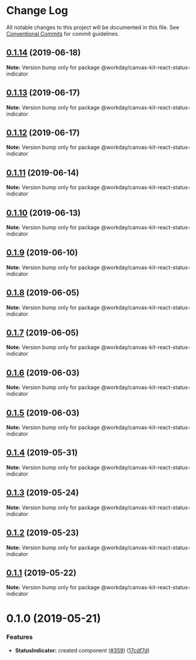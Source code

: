 # Change Log

All notable changes to this project will be documented in this file.
See [Conventional Commits](https://conventionalcommits.org) for commit guidelines.

## [0.1.14](https://ghe.megaleo.com/design/canvas-kit-react/tree/master/modules/canvas-kit-react-status-indicator/compare/@workday/canvas-kit-react-status-indicator@0.1.13...@workday/canvas-kit-react-status-indicator@0.1.14) (2019-06-18)

**Note:** Version bump only for package @workday/canvas-kit-react-status-indicator





## [0.1.13](https://ghe.megaleo.com/design/canvas-kit-react/tree/master/modules/canvas-kit-react-status-indicator/compare/@workday/canvas-kit-react-status-indicator@0.1.12...@workday/canvas-kit-react-status-indicator@0.1.13) (2019-06-17)

**Note:** Version bump only for package @workday/canvas-kit-react-status-indicator





## [0.1.12](https://ghe.megaleo.com/design/canvas-kit-react/tree/master/modules/canvas-kit-react-status-indicator/compare/@workday/canvas-kit-react-status-indicator@0.1.11...@workday/canvas-kit-react-status-indicator@0.1.12) (2019-06-17)

**Note:** Version bump only for package @workday/canvas-kit-react-status-indicator





## [0.1.11](https://ghe.megaleo.com/design/canvas-kit-react/tree/master/modules/canvas-kit-react-status-indicator/compare/@workday/canvas-kit-react-status-indicator@0.1.10...@workday/canvas-kit-react-status-indicator@0.1.11) (2019-06-14)

**Note:** Version bump only for package @workday/canvas-kit-react-status-indicator





## [0.1.10](https://ghe.megaleo.com/design/canvas-kit-react/tree/master/modules/canvas-kit-react-status-indicator/compare/@workday/canvas-kit-react-status-indicator@0.1.9...@workday/canvas-kit-react-status-indicator@0.1.10) (2019-06-13)

**Note:** Version bump only for package @workday/canvas-kit-react-status-indicator





## [0.1.9](https://ghe.megaleo.com/design/canvas-kit-react/tree/master/modules/canvas-kit-react-status-indicator/compare/@workday/canvas-kit-react-status-indicator@0.1.8...@workday/canvas-kit-react-status-indicator@0.1.9) (2019-06-10)

**Note:** Version bump only for package @workday/canvas-kit-react-status-indicator





## [0.1.8](https://ghe.megaleo.com/design/canvas-kit-react/tree/master/modules/canvas-kit-react-status-indicator/compare/@workday/canvas-kit-react-status-indicator@0.1.7...@workday/canvas-kit-react-status-indicator@0.1.8) (2019-06-05)

**Note:** Version bump only for package @workday/canvas-kit-react-status-indicator





## [0.1.7](https://ghe.megaleo.com/design/canvas-kit-react/tree/master/modules/canvas-kit-react-status-indicator/compare/@workday/canvas-kit-react-status-indicator@0.1.6...@workday/canvas-kit-react-status-indicator@0.1.7) (2019-06-05)

**Note:** Version bump only for package @workday/canvas-kit-react-status-indicator





## [0.1.6](https://ghe.megaleo.com/design/canvas-kit-react/tree/master/modules/canvas-kit-react-status-indicator/compare/@workday/canvas-kit-react-status-indicator@0.1.5...@workday/canvas-kit-react-status-indicator@0.1.6) (2019-06-03)

**Note:** Version bump only for package @workday/canvas-kit-react-status-indicator





## [0.1.5](https://ghe.megaleo.com/design/canvas-kit-react/tree/master/modules/canvas-kit-react-status-indicator/compare/@workday/canvas-kit-react-status-indicator@0.1.4...@workday/canvas-kit-react-status-indicator@0.1.5) (2019-06-03)

**Note:** Version bump only for package @workday/canvas-kit-react-status-indicator





## [0.1.4](https://ghe.megaleo.com/design/canvas-kit-react/tree/master/modules/canvas-kit-react-status-indicator/compare/@workday/canvas-kit-react-status-indicator@0.1.3...@workday/canvas-kit-react-status-indicator@0.1.4) (2019-05-31)

**Note:** Version bump only for package @workday/canvas-kit-react-status-indicator





## [0.1.3](https://ghe.megaleo.com/design/canvas-kit-react/tree/master/modules/canvas-kit-react-status-indicator/compare/@workday/canvas-kit-react-status-indicator@0.1.2...@workday/canvas-kit-react-status-indicator@0.1.3) (2019-05-24)

**Note:** Version bump only for package @workday/canvas-kit-react-status-indicator





## [0.1.2](https://ghe.megaleo.com/design/canvas-kit-react/tree/master/modules/canvas-kit-react-status-indicator/compare/@workday/canvas-kit-react-status-indicator@0.1.1...@workday/canvas-kit-react-status-indicator@0.1.2) (2019-05-23)

**Note:** Version bump only for package @workday/canvas-kit-react-status-indicator





## [0.1.1](https://ghe.megaleo.com/design/canvas-kit-react/tree/master/modules/canvas-kit-react-status-indicator/compare/@workday/canvas-kit-react-status-indicator@0.1.0...@workday/canvas-kit-react-status-indicator@0.1.1) (2019-05-22)

**Note:** Version bump only for package @workday/canvas-kit-react-status-indicator





# 0.1.0 (2019-05-21)


### Features

* **StatusIndicator:** created component ([#359](https://ghe.megaleo.com/design/canvas-kit-react/tree/master/modules/canvas-kit-react-status-indicator/issues/359)) ([17cdf7d](https://ghe.megaleo.com/design/canvas-kit-react/tree/master/modules/canvas-kit-react-status-indicator/commits/17cdf7d))
